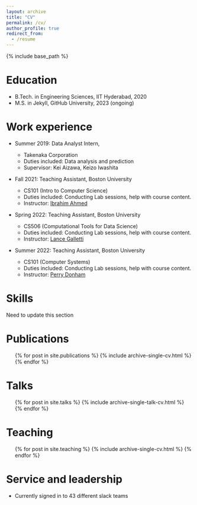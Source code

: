 ```yaml
---
layout: archive
title: "CV"
permalink: /cv/
author_profile: true
redirect_from:
  - /resume
---
```


{% include base_path %}

Education
======
* B.Tech. in Engineering Sciences, IIT Hyderabad, 2020
* M.S. in Jekyll, GitHub University, 2023 (ongoing)

Work experience
======
* Summer 2019: Data Analyst Intern,
  * Takenaka Corporation
  * Duties included: Data analysis and prediction
  * Supervisor: Kei Aizawa, Keizo Iwashita

* Fall 2021: Teaching Assistant, Boston University
  * CS101 (Intro to Computer Science)
  * Duties included: Conducting Lab sessions, help with course content. 
  * Instructor: [Ibrahim Ahmed](https://ca.linkedin.com/in/ahmedfakhriibrahim)

* Spring 2022: Teaching Assistant, Boston University
  * CS506 (Computational Tools for Data Science)
  * Duties included: Conducting Lab sessions, help with course content. 
  * Instructor: [Lance Galletti](https://www.bu.edu/cs/profiles/galletti/)

* Summer 2022: Teaching Assistant, Boston University
  * CS101 (Computer Systems)
  * Duties included: Conducting Lab sessions, help with course content. 
  * Instructor: [Perry Donham](https://www.bu.edu/cs/profiles/perry-donham/)
  
Skills
======
Need to update this section

Publications
======
  <ul>{% for post in site.publications %}
    {% include archive-single-cv.html %}
  {% endfor %}</ul>
  
Talks
======
  <ul>{% for post in site.talks %}
    {% include archive-single-talk-cv.html %}
  {% endfor %}</ul>
  
Teaching
======
  <ul>{% for post in site.teaching %}
    {% include archive-single-cv.html %}
  {% endfor %}</ul>
  
Service and leadership
======
* Currently signed in to 43 different slack teams
